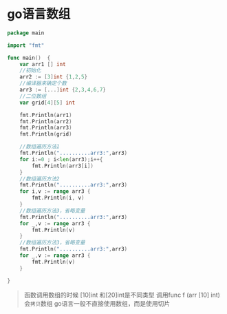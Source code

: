 # go语言数组

```go 
package main

import "fmt"

func main()  {
	var arr1 [] int
	//初始化
	arr2 := [3]int {1,2,5}
	//编译器来确定个数
	arr3 := [...]int {2,3,4,6,7}
	//二位数组
	var grid[4][5] int

	fmt.Println(arr1)
	fmt.Println(arr2)
	fmt.Println(arr3)
	fmt.Println(grid)

	//数组遍历方法1
	fmt.Println("..........arr3:",arr3)
	for i:=0 ; i<len(arr3);i++{
		fmt.Println(arr3[i])
	}
	//数组遍历方法2
	fmt.Println("..........arr3:",arr3)
	for i,v := range arr3 {
		fmt.Println(i, v)
	}
	//数组遍历方法3，省略变量
	fmt.Println("..........arr3:",arr3)
	for _,v := range arr3 {
		fmt.Println(v)
	}
	//数组遍历方法3，省略变量
	fmt.Println("..........arr3:",arr3)
	for _,v := range arr3 {
		fmt.Println(v)
	}

}

```

> 函数调用数组的时候 [10]int 和[20]int是不同类型
> 调用func f (arr [10] int)会``拷贝``数组
> go语言一般不直接使用数组，而是使用切片 

